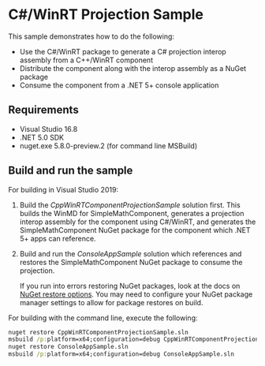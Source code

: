 # C#/WinRT Projection Sample

This sample demonstrates how to do the following:

- Use the C#/WinRT package to generate a C# projection interop assembly from a C++/WinRT component
- Distribute the component along with the interop assembly as a NuGet package
- Consume the component from a .NET 5+ console application

## Requirements

- Visual Studio 16.8
- .NET 5.0 SDK
- nuget.exe 5.8.0-preview.2 (for command line MSBuild)

## Build and run the sample

For building in Visual Studio 2019:

1. Build the *CppWinRTComponentProjectionSample* solution first. This builds the WinMD for SimpleMathComponent, generates a projection interop assembly for the component using C#/WinRT, and generates the SimpleMathComponent NuGet package for the component which .NET 5+ apps can reference. 

2. Build and run the *ConsoleAppSample* solution which references and restores the SimpleMathComponent NuGet package to consume the projection.

    If you run into errors restoring NuGet packages, look at the docs on [NuGet restore options](https://docs.microsoft.com/nuget/consume-packages/package-restore). You may need to  configure your NuGet package manager settings to allow for package restores on build.

For building with the command line, execute the following:

```cmd
nuget restore CppWinRTComponentProjectionSample.sln
msbuild /p:platform=x64;configuration=debug CppWinRTComponentProjectionSample.sln
nuget restore ConsoleAppSample.sln
msbuild /p:platform=x64;configuration=debug ConsoleAppSample.sln
```
